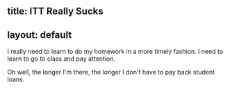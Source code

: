 title: ITT Really Sucks
---
layout: default
---

I really need to learn to do my homework in a more timely fashion. I need to
learn to go to class and pay attention.

Oh well, the longer I'm there, the longer I don't have to pay back student
loans.
